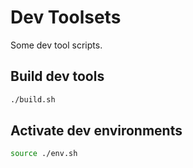 # Dev Toolsets

Some dev tool scripts.

## Build dev tools

```bash
./build.sh
```

## Activate dev environments

```bash
source ./env.sh
```

